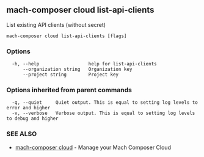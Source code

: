 ## mach-composer cloud list-api-clients

List existing API clients (without secret)

```
mach-composer cloud list-api-clients [flags]
```

### Options

```
  -h, --help                  help for list-api-clients
      --organization string   Organization key
      --project string        Project key
```

### Options inherited from parent commands

```
  -q, --quiet     Quiet output. This is equal to setting log levels to error and higher
  -v, --verbose   Verbose output. This is equal to setting log levels to debug and higher
```

### SEE ALSO

* [mach-composer cloud](mach-composer_cloud.md)	 - Manage your Mach Composer Cloud

